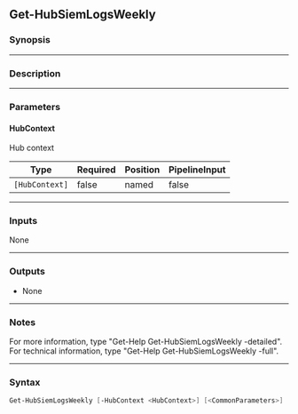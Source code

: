 Get-HubSiemLogsWeekly
---------------------

### Synopsis

---

### Description

---

### Parameters
#### **HubContext**
Hub context

|Type          |Required|Position|PipelineInput|
|--------------|--------|--------|-------------|
|`[HubContext]`|false   |named   |false        |

---

### Inputs
None

---

### Outputs
* None

---

### Notes
For more information, type "Get-Help Get-HubSiemLogsWeekly -detailed". For technical information, type "Get-Help Get-HubSiemLogsWeekly -full".

---

### Syntax
```PowerShell
Get-HubSiemLogsWeekly [-HubContext <HubContext>] [<CommonParameters>]
```
